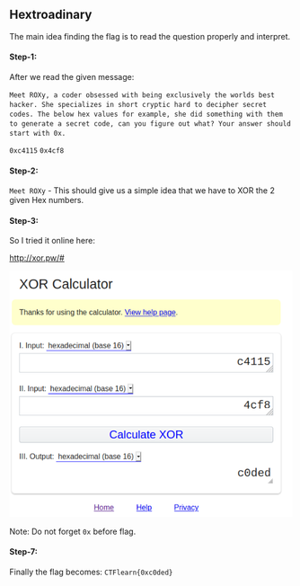 ## Hextroadinary

The main idea finding the flag is to read the question properly and interpret.

#### Step-1:

After we read the given message:

`Meet ROXy, a coder obsessed with being exclusively the worlds best hacker. She specializes in short cryptic hard to decipher secret codes. The below hex values for example, she did something with them to generate a secret code, can you figure out what? Your answer should start with 0x.`

`0xc4115` `0x4cf8`

#### Step-2:

`Meet ROXy` - This should give us a simple idea that we have to XOR the 2 given Hex numbers.

#### Step-3:

So I tried it online here:

http://xor.pw/#

<img src="xor.png">

Note: Do not forget `0x` before flag.

#### Step-7:
Finally the flag becomes:
`CTFlearn{0xc0ded}`